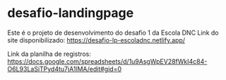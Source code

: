 # desafio-landingpage
Este é o projeto de desenvolvimento do desafio 1 da Escola DNC
Link do site disponibilizado: https://desafio-lp-escoladnc.netlify.app/

Link da planilha de registros: https://docs.google.com/spreadsheets/d/1u9AsgWpEV28fWkI4c84-O6L93LaSiTPyd4tu7jA1lMA/edit#gid=0
